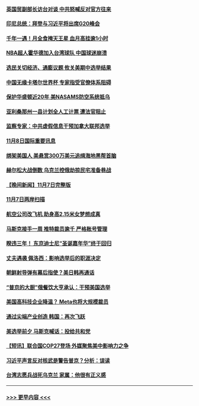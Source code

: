 #### [英国贸副部长访台对谈 中共怒喊反对官方往来](../pages/prog202/a103570269.md?t=11090350) 
#### [印尼总统：拜登与习近平将出席G20峰会](../pages/prog202/a103570166.md?t=11090350) 
#### [千年一遇！月全食掩天王星 血月高挂逾1小时](../pages/prog202/a103570125.md?t=11090350) 
#### [NBA超人霍华德加入台湾球队 中国球迷崩溃](../pages/prog202/a103570066.md?t=11090350) 
#### [选民关切经济、通膨议题 攸关美期中选举结果](../pages/prog202/a103570055.md?t=11090350) 
#### [中国无缘卡塔尔世界杯 专家指受官僚体系阻碍](../pages/prog202/a103569974.md?t=11090350) 
#### [保护华盛顿近20年 美NASAMS防空系统抵乌](../pages/prog202/a103569961.md?t=11090350) 
#### [亚利桑那州一县计划全人工计票 遭法官阻止](../pages/prog202/a103569964.md?t=11090350) 
#### [监察专家：中共虚假信息干预加拿大联邦选举](../pages/prog202/a103569972.md?t=11090350) 
#### [11月8日国际重要讯息](../pages/prog202/a103569967.md?t=11090350) 
#### [绑架美国人 美悬赏300万美元追缉海地黑帮首脑](../pages/prog202/a103569858.md?t=11090350) 
#### [赫尔松大战倒数 乌克兰控俄劫掠民宅准备巷战](../pages/prog202/a103569769.md?t=11090350) 
#### [【晚间新闻】11月7日完整版](../pages/prog202/a103569762.md?t=11090350) 
#### [11月7日两岸扫描](../pages/prog202/a103569628.md?t=11090350) 
#### [航空公司改飞机 助身高2.15米女梦想成真](../pages/prog202/a103569614.md?t=11090350) 
#### [马斯克接手一周 推特裁员逾千 严格账号管理](../pages/prog202/a103569623.md?t=11090350) 
#### [睽违三年！ 东京迪士尼“圣诞嘉年华”终于回归](../pages/prog202/a103569625.md?t=11090350) 
#### [丈夫遇袭 佩洛西：影响选举后的职涯决定](../pages/prog202/a103569552.md?t=11090350) 
#### [朝鲜射导弹有幕后指使？美日韩再通话](../pages/prog202/a103569298.md?t=11090350) 
#### [“普京的大厨”俄餐饮大亨承认：干预美国选举](../pages/prog202/a103569513.md?t=11090350) 
#### [美国高科技企业降温？ Meta也将大规模裁员](../pages/prog202/a103569302.md?t=11090350) 
#### [通过尖端产业创造 韩国：再次飞跃](../pages/prog202/a103569300.md?t=11090350) 
#### [美选举前夕 马斯克喊话：投给共和党](../pages/prog202/a103569380.md?t=11090350) 
#### [【短讯】联合国COP27登场 外媒聚焦美中影响力之争](../pages/prog202/a103569303.md?t=11090350) 
#### [习近平声言反对核武是警告普京？分析：误读](../pages/prog202/a103569268.md?t=11090350) 
#### [台湾志愿兵战死乌克兰 家属：他很有正义感](../pages/prog202/a103569213.md?t=11090350) 

----
#### [ >>> 更早内容 <<< ](../indexes/prog202-earlier.md)

